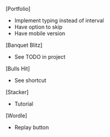 [Portfolio]

- Implement typing instead of interval
- Have option to skip
- Have mobile version

[Banquet Blitz]

- See TODO in project

[Bulls Hit]

- See shortcut

[Stacker]

- Tutorial

[Wordle]

- Replay button
